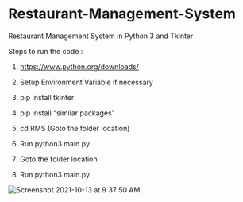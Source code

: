 # Restaurant-Management-System
Restaurant Management System in Python 3 and Tkinter 


Steps to run the code : 

1. https://www.python.org/downloads/ 
2. Setup Environment Variable if necessary 
3. pip install tkinter 
4. pip install "similar packages"
5. cd RMS (Goto the folder location)
7. Run python3 main.py 



5. Goto the folder location
6. Run python3 main.py 

![Screenshot 2021-10-13 at 9 37 50 AM](https://user-images.githubusercontent.com/51900501/137065592-8df92775-8759-48ca-a230-a49026f9b186.png)
